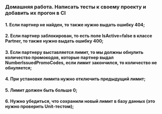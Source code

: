 ### Домашняя работа. Написать тесты к своему проекту и добавить их прогон в CI
#### 1. Если партнер не найден, то также нужно выдать ошибку 404;
#### 2. Если партнер заблокирован, то есть поле IsActive=false в классе Partner, то также нужно выдать ошибку 400;
#### 3. Если партнеру выставляется лимит, то мы должны обнулить количество промокодов, которые партнер выдал NumberIssuedPromoCodes, если лимит закончился, то количество не обнуляется;
#### 4. При установке лимита нужно отключить предыдущий лимит;
#### 5. Лимит должен быть больше 0;
#### 6. Нужно убедиться, что сохранили новый лимит в базу данных (это нужно проверить Unit-тестом);